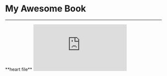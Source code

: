 # My Awesome Book

<hr>
**heart file**
<iframe frameborder="0" src="https://v.qq.com/txp/iframe/player.html?vid=b0512k6vanf" allowFullScreen="true"></iframe>